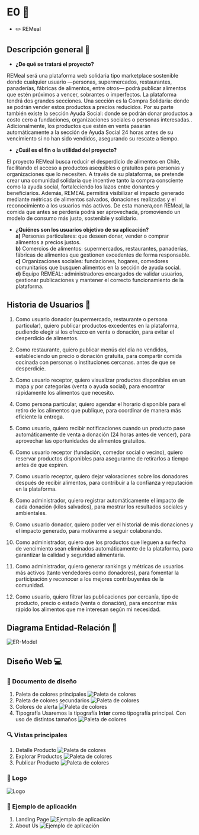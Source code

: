 # E0 :construction:

* :pencil2: REMeal


## Descripción general :thought_balloon:

- **¿De qué se tratará el proyecto?**  

 REMeal será una plataforma web solidaria tipo marketplace sostenible donde cualquier usuario —personas, supermercados, restaurantes, panaderías, fábricas de alimentos, entre otros— podrá publicar alimentos que estén próximos a vencer, sobrantes o imperfectos.
 La plataforma tendrá dos grandes secciones. Una sección es la Compra Solidaria: donde se podrán vender estos productos a precios reducidos. Por su parte también existe la sección Ayuda Social: donde se podrán donar productos a costo cero a fundaciones, organizaciones sociales o personas interesadas..
Adicionalmente, los productos que estén en venta pasarán automáticamente a la sección de Ayuda Social 24 horas antes de su vencimiento si no han sido vendidos, asegurando su rescate a tiempo.

- **¿Cuál es el fin o la utilidad del proyecto?**  

El proyecto REMeal busca reducir el desperdicio de alimentos en Chile, facilitando el acceso a productos asequibles o gratuitos para personas y organizaciones que lo necesiten. A través de su plataforma, se pretende crear una comunidad solidaria que incentive tanto la compra consciente como la ayuda social, fortaleciendo los lazos entre donantes y beneficiarios. Además, REMEAL permitirá visibilizar el impacto generado mediante métricas de alimentos salvados, donaciones realizadas y el reconocimiento a los usuarios más activos. De esta manera,con REMeal, la comida que antes se perdería podrá ser aprovechada, promoviendo un modelo de consumo más justo, sostenible y solidario.

- **¿Quiénes son los usuarios objetivo de su aplicación?**  
**a)** Personas particulares: que deseen donar, vender o comprar alimentos a precios justos.  
**b)** Comercios de alimentos: supermercados, restaurantes, panaderías, fábricas de alimentos que gestionen excedentes de forma responsable.  
**c)** Organizaciones sociales: fundaciones, hogares, comedores comunitarios que busquen alimentos en la sección de ayuda social.  
**d)** Equipo REMEAL: administradores encargados de validar usuarios, gestionar publicaciones y mantener el correcto funcionamiento de la plataforma.  


## Historia de Usuarios :busts_in_silhouette:

1. Como usuario donador (supermercado, restaurante o persona particular), quiero publicar productos excedentes en la plataforma, pudiendo elegir si los ofrezco en venta o donación, para evitar el desperdicio de alimentos.

2. Como restaurante, quiero publicar menús del día no vendidos, estableciendo un precio o donación gratuita, para compartir comida cocinada con personas o instituciones cercanas. antes de que se desperdicie.
3. Como usuario receptor, quiero visualizar productos disponibles en un mapa y por categorías (venta o ayuda social), para encontrar rápidamente los alimentos que necesito.
4. Como persona particular, quiero agendar el horario disponible para el retiro de los alimentos que publique, para coordinar de manera más eficiente la entrega.
5. Como usuario, quiero recibir notificaciones cuando un producto pase automáticamente de venta a donación (24 horas antes de vencer), para aprovechar las oportunidades de alimentos gratuitos.
6. Como usuario receptor (fundación, comedor social o vecino), quiero reservar productos disponibles para asegurarme de retirarlos a tiempo antes de que expiren.
7. Como usuario receptor, quiero dejar valoraciones sobre los donadores después de recibir alimentos, para contribuir a la confianza y reputación en la plataforma.
8. Como administrador, quiero registrar automáticamente el impacto de cada donación (kilos salvados), para mostrar los resultados sociales y ambientales.
9. Como usuario donador, quiero poder ver el historial de mis donaciones y el impacto generado, para motivarme a seguir colaborando.
10. Como administrador, quiero que los productos que lleguen a su fecha de vencimiento sean eliminados automáticamente de la plataforma, para garantizar la calidad y seguridad alimentaria.
11. Como administrador, quiero generar rankings y métricas de usuarios más activos (tanto vendedores como donadores), para fomentar la participación y reconocer a los mejores contribuyentes de la comunidad.
12. Como usuario, quiero filtrar las publicaciones por cercanía, tipo de producto, precio o estado (venta o donación), para encontrar más rápido los alimentos que me interesan según mi necesidad.



## Diagrama Entidad-Relación :scroll:
<!-- Insertamos la imagen ER-Model.png -->
![ER-Model](assets/diagrama.jpeg)

## Diseño Web :computer:

<!-- Documento de diseño web -->
### :art: Documento de diseño
1. Paleta de colores principales
![Paleta de colores](assets/coloresprincipales.png)
2. Paleta de colores secundarios
![Paleta de colores](assets/SecondaryColors.png)
3. Colores de alerta
![Paleta de colores](assets/ColoresAlerta.png)
4. Tipografía
Usaremos la tipografía **Inter** como tipografía principal. 
Con uso de distintos tamaños
![Paleta de colores](assets/inter.png)


<!-- Vistas principales -->
### :mag: Vistas principales
1. Detalle Producto
![Paleta de colores](assets/Views/DetalleProducto.png)
2. Explorar Productos
![Paleta de colores](assets/Views/ExploraciónProductos.png)
3. Publicar Producto
![Paleta de colores](assets/Views/PublicarProducto.png)

<!-- Logo -->
### :art: Logo
![Logo](assets/Logo.png)

<!-- ejemplo de aplicacion -->
### :iphone: Ejemplo de aplicación
1. Landing Page
![Ejemplo de aplicación](assets/landingpage.jpg)
2. About Us
![Ejemplo de aplicación](assets/aboutus.jpg)
